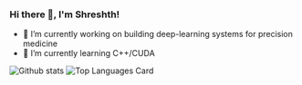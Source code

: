 ### Hi there 👋, I'm Shreshth!

<!--
**shreshthgandhi/shreshthgandhi** is a ✨ _special_ ✨ repository because its `README.md` (this file) appears on your GitHub profile.

Here are some ideas to get you started:



- 👯 I’m looking to collaborate on building accessible tutorials for ML
- 🤔 I’m looking for help with ...
- 💬 Ask me about ...
- 📫 How to reach me: ...
- 😄 Pronouns: ...
- ⚡ Fun fact: ...
-->

- 🔭 I’m currently working on building deep-learning systems for precision medicine
- 🌱 I’m currently learning C++/CUDA

![Github stats](https://github-readme-stats.vercel.app/api?username=shreshthgandhi&theme=highcontrast&show_icons=true&count_private=true)
![Top Languages Card](https://github-readme-stats.vercel.app/api/top-langs/?username=shreshthgandhi&layout=compact)
